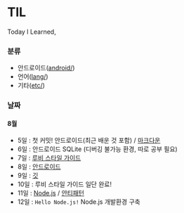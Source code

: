 # TIL

Today I Learned,

### 분류

* 안드로이드([android/](https://github.com/reverince/TIL/tree/master/android))
* 언어([lang/](https://github.com/reverince/TIL/tree/master/lang))
* 기타([etc/](https://github.com/reverince/TIL/tree/master/etc))

### 날짜

#### 8월

* 5일 : 첫 커밋! 안드로이드(최근 배운 것 포함) / [마크다운](https://github.com/reverince/TIL/blob/master/lang/markdown.md)
* 6일 : 안드로이드 SQLite (디버깅 불가능 환경, 따로 공부 필요)
* 7일 : [루비 스타일 가이드](https://github.com/reverince/TIL/blob/master/lang/ruby_style_guide.md)
* 8일 : [안드로이드](https://github.com/reverince/TIL/blob/master/android/android.md)
* 9일 : [깃](https://github.com/reverince/TIL/blob/master/lang/git.md)
* 10일 : 루비 스타일 가이드 일단 완료!
* 11일 : [Node.js](https://github.com/reverince/TIL/blob/master/nodejs/nodejs.md) / [안티패턴](https://github.com/reverince/TIL/blob/master/etc/anti-pattern.md)
* 12일 : `Hello Node.js!` Node.js 개발환경 구축
